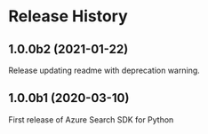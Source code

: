 # Release History

## 1.0.0b2 (2021-01-22)

Release updating readme with deprecation warning.

## 1.0.0b1 (2020-03-10)

First release of Azure Search SDK for Python
